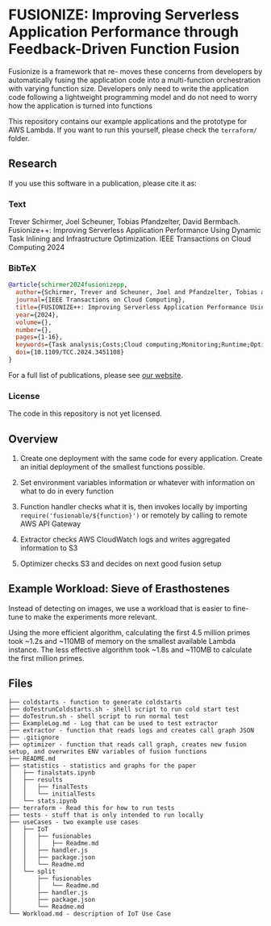# FUSIONIZE: Improving Serverless Application Performance through Feedback-Driven Function Fusion

Fusionize is a framework that re- moves these concerns from developers by automatically fusing the application code into a multi-function orchestration with varying function size.
Developers only need to write the application code following a lightweight programming model and do not need to worry how the application is turned into functions

This repository contains our example applications and the prototype for AWS Lambda.
If you want to run this yourself, please check the `terraform/` folder.
## Research

If you use this software in a publication, please cite it as:

### Text

Trever Schirmer, Joel Scheuner, Tobias Pfandzelter, David Bermbach. Fusionize++: Improving Serverless Application Performance Using Dynamic Task Inlining and Infrastructure Optimization. IEEE Transactions on Cloud Computing 2024

### BibTeX

```bibtex
@article{schirmer2024fusionizepp,
  author={Schirmer, Trever and Scheuner, Joel and Pfandzelter, Tobias and Bermbach, David},
  journal={IEEE Transactions on Cloud Computing}, 
  title={FUSIONIZE++: Improving Serverless Application Performance Using Dynamic Task Inlining and Infrastructure Optimization}, 
  year={2024},
  volume={},
  number={},
  pages={1-16},
  keywords={Task analysis;Costs;Cloud computing;Monitoring;Runtime;Optimization;Load modeling;serverless computing;FaaS;function fusion;cloud orchestration},
  doi={10.1109/TCC.2024.3451108}
}
```

For a full list of publications, please see [our website](https://www.tu.berlin/en/mcc/research/publications/).

### License

<!-- The code in this repository is licensed under the terms of the [...](./LICENSE). -->
The code in this repository is not yet licensed.

## Overview

1. Create one deployment with the same code for every application.
   Create an initial deployment of the smallest functions possible.

1. Set environment variables information or whatever with information on what to do in every function

1. Function handler checks what it is, then invokes locally by importing `require('fusionable/${function}')` or remotely by calling to remote AWS API Gateway

1. Extractor checks AWS CloudWatch logs and writes aggregated information to S3

1. Optimizer checks S3 and decides on next good fusion setup

## Example Workload: Sieve of Erasthostenes

Instead of detecting on images, we use a workload that is easier to fine-tune to make the experiments more relevant.

Using the more efficient algorithm, calculating the first 4.5 million primes took \~1.2s and \~110MB of memory on the smallest available Lambda instance.
The less effective algorithm took \~1.8s and \~110MB to calculate the first million primes.


## Files
```text
├── coldstarts - function to generate coldstarts
├── doTestrunColdstarts.sh - shell script to run cold start test
├── doTestrun.sh - shell script to run normal test
├── ExampleLog.md - Log that can be used to test extractor
├── extractor - function that reads logs and creates call graph JSON
├── .gitignore
├── optimizer - function that reads call graph, creates new fusion setup, and overwrites ENV variables of fusion functions
├── README.md
├── statistics - statistics and graphs for the paper
│   ├── finalstats.ipynb
│   ├── results
│   │   ├── finalTests
│   │   └── initialTests
│   └── stats.ipynb
├── terraform - Read this for how to run tests
├── tests - stuff that is only intended to run locally
├── useCases - two example use cases
│   ├── IoT
│   │   ├── fusionables
│   │   │   ├── Readme.md
│   │   ├── handler.js
│   │   ├── package.json
│   │   └── Readme.md
│   └── split
│       ├── fusionables
│       │   └── Readme.md
│       ├── handler.js
│       ├── package.json
│       └── Readme.md
└── Workload.md - description of IoT Use Case
```